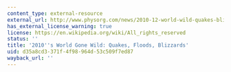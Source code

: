 ```yaml
---
content_type: external-resource
external_url: http://www.physorg.com/news/2010-12-world-wild-quakes-blizzards.html
has_external_license_warning: true
license: https://en.wikipedia.org/wiki/All_rights_reserved
status: ''
title: '2010''s World Gone Wild: Quakes, Floods, Blizzards'
uid: d35a8cd3-371f-4f98-964d-53c509f7ed87
wayback_url: ''
---
```

